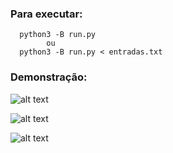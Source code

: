 ### Para executar:

```
  python3 -B run.py
        ou
  python3 -B run.py < entradas.txt
```

### Demonstração:

![alt text](https://uploaddeimagens.com.br/images/002/202/499/full/1.png?1563548330)

![alt text](https://uploaddeimagens.com.br/images/002/202/504/full/2.png?1563548371)

![alt text](https://uploaddeimagens.com.br/images/002/202/510/full/3.png?1563548487)
